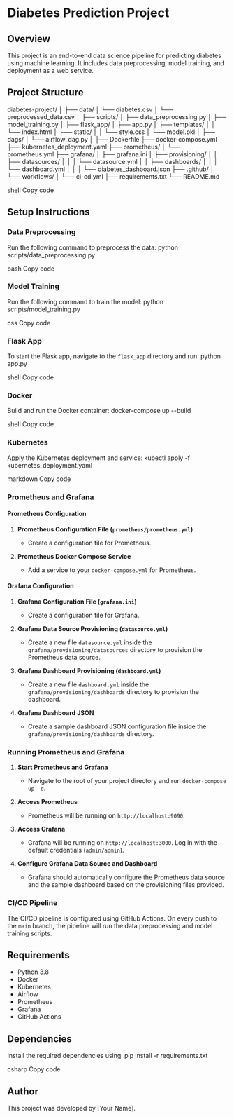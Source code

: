 # Diabetes Prediction Project

## Overview
This project is an end-to-end data science pipeline for predicting diabetes using machine learning. It includes data preprocessing, model training, and deployment as a web service.

## Project Structure
diabetes-project/
│
├── data/
│ └── diabetes.csv
│ └── preprocessed_data.csv
│
├── scripts/
│ ├── data_preprocessing.py
│ ├── model_training.py
│
├── flask_app/
│ ├── app.py
│ ├── templates/
│ │ └── index.html
│ ├── static/
│ │ └── style.css
│ └── model.pkl
│
├── dags/
│ └── airflow_dag.py
│
├── Dockerfile
├── docker-compose.yml
├── kubernetes_deployment.yaml
├── prometheus/
│ └── prometheus.yml
├── grafana/
│ ├── grafana.ini
│ ├── provisioning/
│ │ ├── datasources/
│ │ │ └── datasource.yml
│ │ ├── dashboards/
│ │ │ └── dashboard.yml
│ │ │ └── diabetes_dashboard.json
├── .github/
│ └── workflows/
│ └── ci_cd.yml
├── requirements.txt
└── README.md

shell
Copy code

## Setup Instructions

### Data Preprocessing
Run the following command to preprocess the data:
python scripts/data_preprocessing.py

bash
Copy code

### Model Training
Run the following command to train the model:
python scripts/model_training.py

css
Copy code

### Flask App
To start the Flask app, navigate to the `flask_app` directory and run:
python app.py

shell
Copy code

### Docker
Build and run the Docker container:
docker-compose up --build

shell
Copy code

### Kubernetes
Apply the Kubernetes deployment and service:
kubectl apply -f kubernetes_deployment.yaml

markdown
Copy code

### Prometheus and Grafana

#### Prometheus Configuration

1. **Prometheus Configuration File (`prometheus/prometheus.yml`)**
   - Create a configuration file for Prometheus.

2. **Prometheus Docker Compose Service**
   - Add a service to your `docker-compose.yml` for Prometheus.

#### Grafana Configuration

1. **Grafana Configuration File (`grafana.ini`)**
   - Create a configuration file for Grafana.

2. **Grafana Data Source Provisioning (`datasource.yml`)**
   - Create a new file `datasource.yml` inside the `grafana/provisioning/datasources` directory to provision the Prometheus data source.

3. **Grafana Dashboard Provisioning (`dashboard.yml`)**
   - Create a new file `dashboard.yml` inside the `grafana/provisioning/dashboards` directory to provision the dashboard.

4. **Grafana Dashboard JSON**
   - Create a sample dashboard JSON configuration file inside the `grafana/provisioning/dashboards` directory.

### Running Prometheus and Grafana

1. **Start Prometheus and Grafana**
   - Navigate to the root of your project directory and run `docker-compose up -d`.

2. **Access Prometheus**
   - Prometheus will be running on `http://localhost:9090`.

3. **Access Grafana**
   - Grafana will be running on `http://localhost:3000`. Log in with the default credentials (`admin/admin`).

4. **Configure Grafana Data Source and Dashboard**
   - Grafana should automatically configure the Prometheus data source and the sample dashboard based on the provisioning files provided.

### CI/CD Pipeline
The CI/CD pipeline is configured using GitHub Actions. On every push to the `main` branch, the pipeline will run the data preprocessing and model training scripts.

## Requirements
- Python 3.8
- Docker
- Kubernetes
- Airflow
- Prometheus
- Grafana
- GitHub Actions

## Dependencies
Install the required dependencies using:
pip install -r requirements.txt

csharp
Copy code

## Author
This project was developed by [Your Name].